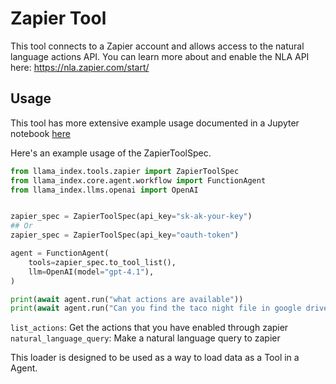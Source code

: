 # Zapier Tool

This tool connects to a Zapier account and allows access to the natural language actions API. You can learn more about and enable the NLA API here: https://nla.zapier.com/start/

## Usage

This tool has more extensive example usage documented in a Jupyter notebook [here](https://github.com/run-llama/llama_index/blob/main/llama-index-integrations/tools/llama-index-tools-zapier/examples/zapier.ipynb)

Here's an example usage of the ZapierToolSpec.

```python
from llama_index.tools.zapier import ZapierToolSpec
from llama_index.core.agent.workflow import FunctionAgent
from llama_index.llms.openai import OpenAI


zapier_spec = ZapierToolSpec(api_key="sk-ak-your-key")
## Or
zapier_spec = ZapierToolSpec(api_key="oauth-token")

agent = FunctionAgent(
    tools=zapier_spec.to_tool_list(),
    llm=OpenAI(model="gpt-4.1"),
)

print(await agent.run("what actions are available"))
print(await agent.run("Can you find the taco night file in google drive"))
```

`list_actions`: Get the actions that you have enabled through zapier
`natural_language_query`: Make a natural language query to zapier

This loader is designed to be used as a way to load data as a Tool in a Agent.
